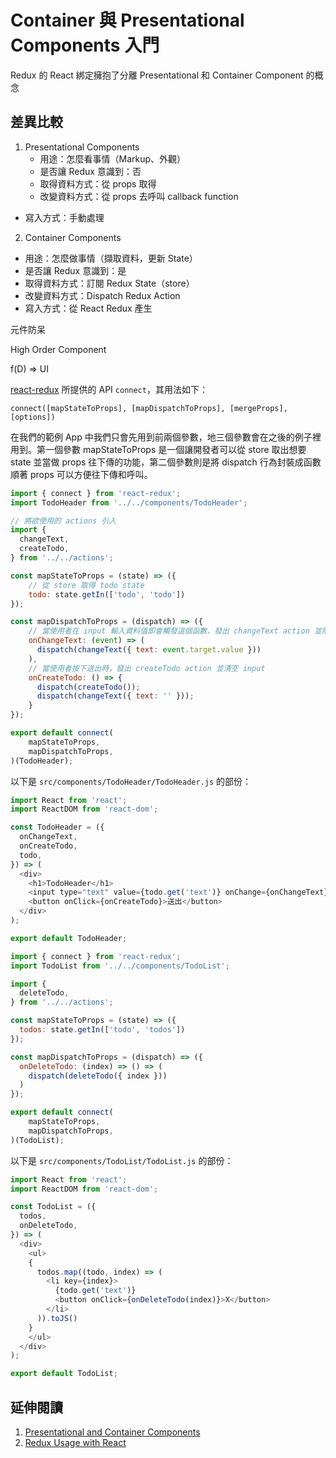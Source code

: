 # Container 與 Presentational Components 入門

Redux 的 React 綁定擁抱了分離 Presentational 和 Container Component 的概念

## 差異比較
1. Presentational Components	
	- 用途：怎麼看事情（Markup、外觀）
	- 是否讓 Redux 意識到：否
	- 取得資料方式：從 props 取得
	- 改變資料方式：從 props 去呼叫 callback function
  - 寫入方式：手動處理

2. Container Components
 - 用途：怎麼做事情（擷取資料，更新 State）
 - 是否讓 Redux 意識到：是
 - 取得資料方式：訂閱 Redux State（store）
 - 改變資料方式：Dispatch Redux Action
 - 寫入方式：從 React Redux 產生

元件防呆

High Order Component

f(D) => UI

[react-redux](https://github.com/reactjs/react-redux) 所提供的 API `connect`，其用法如下：

`connect([mapStateToProps], [mapDispatchToProps], [mergeProps], [options])` 

在我們的範例 App 中我們只會先用到前兩個參數，地三個參數會在之後的例子裡用到。第一個參數 mapStateToProps 是一個讓開發者可以從 store 取出想要 state 並當做 props 往下傳的功能，第二個參數則是將 dispatch 行為封裝成函數順著 props 可以方便往下傳和呼叫。

```javascript
import { connect } from 'react-redux';
import TodoHeader from '../../components/TodoHeader';

// 將欲使用的 actions 引入
import {
  changeText,
  createTodo,
} from '../../actions';

const mapStateToProps = (state) => ({
	// 從 store 取得 todo state
	todo: state.getIn(['todo', 'todo'])
});

const mapDispatchToProps = (dispatch) => ({
	// 當使用者在 input 輸入資料值即會觸發這個函數，發出 changeText action 並附上使用者輸入內容 event.target.value
	onChangeText: (event) => (
	  dispatch(changeText({ text: event.target.value }))
	),
	// 當使用者按下送出時，發出 createTodo action 並清空 input 
	onCreateTodo: () => {
	  dispatch(createTodo());
	  dispatch(changeText({ text: '' }));
	}
});

export default connect(
	mapStateToProps,
	mapDispatchToProps,
)(TodoHeader);
```

以下是 `src/components/TodoHeader/TodoHeader.js` 的部份：

```javascript
import React from 'react';
import ReactDOM from 'react-dom';

const TodoHeader = ({
  onChangeText,
  onCreateTodo,
  todo,
}) => (
  <div>
    <h1>TodoHeader</h1>
    <input type="text" value={todo.get('text')} onChange={onChangeText} />
    <button onClick={onCreateTodo}>送出</button>
  </div>
);

export default TodoHeader;
```

```javascript
import { connect } from 'react-redux';
import TodoList from '../../components/TodoList';

import {
  deleteTodo,
} from '../../actions';

const mapStateToProps = (state) => ({
  todos: state.getIn(['todo', 'todos'])
});

const mapDispatchToProps = (dispatch) => ({
  onDeleteTodo: (index) => () => (
    dispatch(deleteTodo({ index }))
  )
});

export default connect(
	mapStateToProps,
	mapDispatchToProps,
)(TodoList);
```

以下是 `src/components/TodoList/TodoList.js` 的部份：

```javascript
import React from 'react';
import ReactDOM from 'react-dom';

const TodoList = ({
  todos,
  onDeleteTodo,
}) => (
  <div>
    <ul>
    {
      todos.map((todo, index) => (
        <li key={index}>
          {todo.get('text')}
          <button onClick={onDeleteTodo(index)}>X</button>
        </li>
      )).toJS()
    }
    </ul>
  </div>
);

export default TodoList;
```

## 延伸閱讀
1. [Presentational and Container Components](https://medium.com/@dan_abramov/smart-and-dumb-components-7ca2f9a7c7d0#.vtcuxsurv)
2. [Redux Usage with React](http://redux.js.org/docs/basics/UsageWithReact.html)